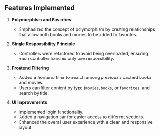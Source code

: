 ## Features Implemented

1. **Polymorphism and Favorites**
   - Emphasized the concept of polymorphism by creating relationships that allow both books and movies to be added to favorites.

2. **Single Responsibility Principle**
   - Controllers were refactored to avoid being overloaded, ensuring each controller handles only one responsibility.

3. **Frontend Filtering**
   - Added a frontend filter to search among previously cached books and movies.
   - Users can filter content by type (`movies`, `books`, or `favorites`) and search by title.

4. **UI Improvements**
   - Implemented login functionality.
   - Added a navigation bar for easier access to different sections.
   - Enhanced the overall user experience with a clean and responsive layout.